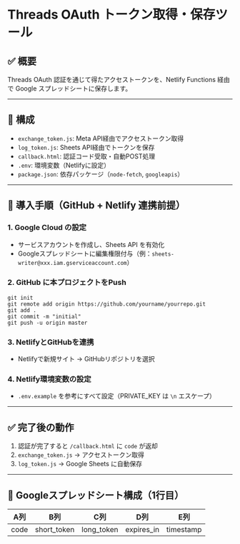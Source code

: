 
# Threads OAuth トークン取得・保存ツール

## ✅ 概要

Threads OAuth 認証を通じて得たアクセストークンを、Netlify Functions 経由で Google スプレッドシートに保存します。

---

## 📁 構成

- `exchange_token.js`: Meta API経由でアクセストークン取得
- `log_token.js`: Sheets API経由でトークンを保存
- `callback.html`: 認証コード受取・自動POST処理
- `.env`: 環境変数（Netlifyに設定）
- `package.json`: 依存パッケージ（`node-fetch`, `googleapis`）

---

## 🚀 導入手順（GitHub + Netlify 連携前提）

### 1. Google Cloud の設定

- サービスアカウントを作成し、Sheets API を有効化
- Googleスプレッドシートに編集権限付与（例：`sheets-writer@xxx.iam.gserviceaccount.com`）

### 2. GitHub に本プロジェクトをPush

```
git init
git remote add origin https://github.com/yourname/yourrepo.git
git add .
git commit -m "initial"
git push -u origin master
```

### 3. NetlifyとGitHubを連携

- Netlifyで新規サイト → GitHubリポジトリを選択

### 4. Netlify環境変数の設定

- `.env.example` を参考にすべて設定（PRIVATE_KEY は `\n` エスケープ）

---

## ✅ 完了後の動作

1. 認証が完了すると `/callback.html` に `code` が返却
2. `exchange_token.js` → アクセストークン取得
3. `log_token.js` → Google Sheets に自動保存

---

## 📝 Googleスプレッドシート構成（1行目）

| A列     | B列         | C列         | D列        | E列       |
|---------|-------------|-------------|------------|-----------|
| code    | short_token | long_token  | expires_in | timestamp |

